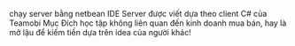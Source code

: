 chạy server bằng netbean IDE 
Server được viết dựa theo client C# của Teamobi
Mục Đích học tập không liên quan đến kinh doanh mua bán,
hay là mở lậu để kiếm tiền dựa trên idea của người khác!
